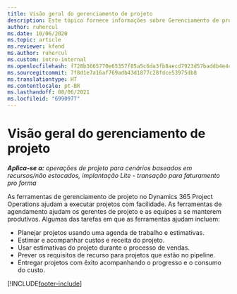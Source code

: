 ```yaml
---
title: Visão geral do gerenciamento de projeto
description: Este tópico fornece informações sobre Gerenciamento de projetos no Dynamics 365 Project Operations.
author: ruhercul
ms.date: 10/06/2020
ms.topic: article
ms.reviewer: kfend
ms.author: ruhercul
ms.custom: intro-internal
ms.openlocfilehash: f728b3665770e65357f85a5c6da3fb8aecd7923d57baddb4e4c720fcc920ee01
ms.sourcegitcommit: 7f8d1e7a16af769adb43d1877c28fdce53975db8
ms.translationtype: HT
ms.contentlocale: pt-BR
ms.lasthandoff: 08/06/2021
ms.locfileid: "6990977"
---
```

# <a name="project-management-overview"></a>Visão geral do gerenciamento de projeto

_**Aplica-se a:** operações de projeto para cenários baseados em recursos/não estocados, implantação Lite - transação para faturamento pro forma_

As ferramentas de gerenciamento de projeto no Dynamics 365 Project Operations ajudam a executar projetos com facilidade. As ferramentas de agendamento ajudam os gerentes de projeto e as equipes a se manterem produtivos. Algumas das tarefas em que as ferramentas ajudam incluem:

- Planejar projetos usando uma agenda de trabalho e estimativas.
- Estimar e acompanhar custos e receita do projeto.
- Usar estimativas do projeto durante o processo de vendas.
- Prever os requisitos de recurso para projetos que estão no pipeline.
- Entregar projetos com êxito acompanhando o progresso e o consumo do custo.


[!INCLUDE[footer-include](../includes/footer-banner.md)]